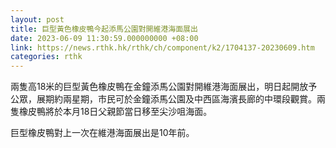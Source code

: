 ```yaml
---
layout: post
title: 巨型黃色橡皮鴨今起添馬公園對開維港海面展出
date: 2023-06-09 11:30:59.000000000 +08:00
link: https://news.rthk.hk/rthk/ch/component/k2/1704137-20230609.htm
categories: rthk
---
```


兩隻高18米的巨型黃色橡皮鴨在金鐘添馬公園對開維港海面展出，明日起開放予公眾，展期約兩星期，市民可於金鐘添馬公園及中西區海濱長廊的中環段觀賞。兩隻橡皮鴨將於本月18日父親節當日移至尖沙咀海面。

巨型橡皮鴨對上一次在維港海面展出是10年前。
